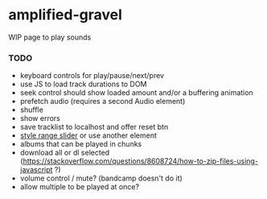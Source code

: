 # amplified-gravel

WIP page to play sounds

### TODO

- keyboard controls for play/pause/next/prev
- use JS to load track durations to DOM
- seek control should show loaded amount and/or a buffering animation
- prefetch audio (requires a second Audio element)
- shuffle
- show errors
- save tracklist to localhost and offer reset btn
- [style range slider](https://stackoverflow.com/questions/18389224/how-to-style-html5-range-input-to-have-different-color-before-and-after-slider) or use another element
- albums that can be played in chunks
- download all or dl selected (https://stackoverflow.com/questions/8608724/how-to-zip-files-using-javascript ?)
- volume control / mute? (bandcamp doesn't do it)
- allow multiple to be played at once?
